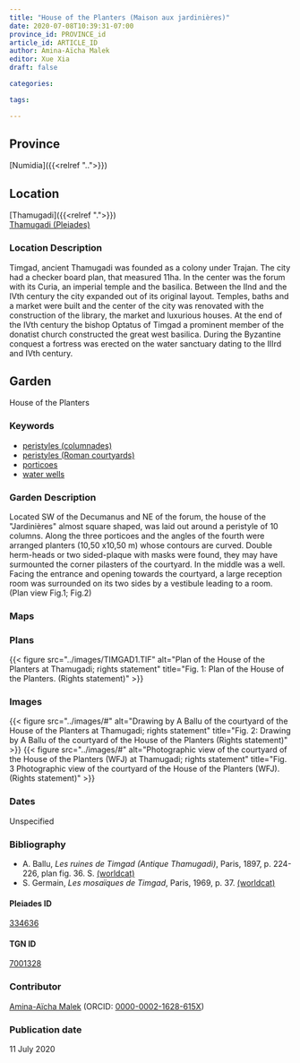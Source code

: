 ```yaml
---
title: "House of the Planters (Maison aux jardinières)"
date: 2020-07-08T10:39:31-07:00
province_id: PROVINCE_id
article_id: ARTICLE_ID
author: Amina-Aïcha Malek
editor: Xue Xia
draft: false

categories:

tags:

---
```


## Province
[Numidia]({{<relref "..">}})

## Location

[Thamugadi]({{<relref ".">}}) \
[Thamugadi (Pleiades)](https://pleiades.stoa.org/places/334636)

### Location Description

Timgad, ancient Thamugadi was founded as a colony under Trajan. The city had a checker board plan, that measured 11ha. In the center was the forum with its Curia, an imperial temple and the basilica. Between the IInd and the IVth century the city expanded out of its original layout. Temples, baths and a market were built and the center of the city was renovated with the construction of the library, the market and luxurious houses. At the end of the IVth century the bishop Optatus of Timgad a prominent member of the donatist church constructed the great west basilica. During the Byzantine conquest a fortress was erected on the water sanctuary dating to the IIIrd and IVth century.


<!-- LEAVE THIS BLANK FOR NOW -->

<!--## Sublocation-->

<!--
[AREA WITHIN LOCATION, LIKE “PALATINE HILL”](GEOREFERENCE LINK)
A sublocation is any area larger than an individual garden, but located within a location. I would always try to include a link to a controlled vocabulary here if possible. This ID may well be different from the Garden ID, e.g., Pompeii versus a Garden in one of the houses which has its own Pleiades ID.
-->

<!--### Sublocation Description-->

<!-- DESCRIPTION -->

## Garden
House of the Planters

### Keywords
- [peristyles (columnades)](http://vocab.getty.edu/page/aat/300004029)
- [peristyles (Roman courtyards)](http://vocab.getty.edu/page/aat/300080971)
- [porticoes](http://vocab.getty.edu/page/aat/300004145)
- [water wells](http://vocab.getty.edu/page/aat/300152327)

### Garden Description
 Located SW of the Decumanus and NE of the forum, the house of the "Jardinières" almost square shaped, was laid out around a peristyle of 10 columns. Along the three porticoes and the angles of the fourth were arranged planters (10,50 x10,50 m) whose contours are curved. Double herm-heads or two sided-plaque with masks were found, they may have surmounted the corner pilasters of the courtyard. In the middle was a well. Facing the entrance and opening towards the courtyard, a large reception room was surrounded on its two sides by a vestibule leading to a room. (Plan view Fig.1; Fig.2)


### Maps

<!--
{{< figure src="IMG_URL" alt="ALT_TEXT" title="CAPTION" >}}
-->

### Plans
{{< figure src="../images/TIMGAD1.TIF" alt="Plan of the House of the Planters at Thamugadi; rights statement" title="Fig. 1: Plan of the House of the Planters. (Rights statement)" >}}
<!--
{{< figure src="IMG_URL" alt="ALT_TEXT" title="CAPTION" >}}
-->

### Images
{{< figure src="../images/#" alt="Drawing by A Ballu of the courtyard of the House of the Planters at Thamugadi; rights statement" title="Fig. 2: Drawing by A Ballu of the courtyard of the House of the Planters
 (Rights statement)" >}}
{{< figure src="../images/#" alt="Photographic view of the courtyard of the House of the Planters (WFJ) at Thamugadi; rights statement" title="Fig. 3 Photographic view of the courtyard of the House of the Planters (WFJ). (Rights statement)" >}}
<!--
{{< figure src="IMG_URL" alt="ALT_TEXT" title="CAPTION" >}}
-->

### Dates
Unspecified

### Bibliography
- A. Ballu, *Les ruines de Timgad (Antique Thamugadi)*, Paris, 1897, p. 224-226, plan fig. 36. S. [(worldcat)](http://www.worldcat.org/oclc/1055093825)
- S. Germain, *Les mosaïques de Timgad*, Paris, 1969, p. 37. [(worldcat)](http://www.worldcat.org/oclc/643640586)

<!--#### Periodo ID-->

<!-- [PERIODO_ID](https://pleiades.stoa.org/places/PLEIADES_ID) -->

#### Pleiades ID

[334636](https://pleiades.stoa.org/places/334636)

#### TGN ID
[7001328](http://vocab.getty.edu/page/tgn/7001328)

### Contributor
[Amina-Aïcha Malek](link) (ORCID: [0000-0002-1628-615X](https://orcid.org/0000-0002-1628-615X))

### Publication date
11 July 2020

<!--### Related articles-->

<!-- Links to other related articles. Leave blank for now -->
